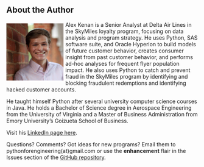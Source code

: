 ## About the Author

<img src="https://raw.githubusercontent.com/pymae/pymae.github.io/master/files/headshot.jpg" alt="Author headshot image" width="150px" height="150px" align="left"
style="margin: 5px 5px 0px 0px;">

<p>Alex Kenan is a Senior Analyst at Delta Air Lines in the SkyMiles loyalty program, focusing on data analysis and program strategy. He uses Python, SAS software suite, and Oracle Hyperion to build models of future customer behavior, creates consumer insight from past customer behavior, and performs ad-hoc analyses for frequent flyer population impact. He also uses Python to catch and prevent fraud in the SkyMiles program by identifying and blocking fraudulent redemptions and identifying hacked customer accounts.</p>

<p>He taught himself Python after several university computer science courses in Java. He holds a Bachelor of Science degree in Aerospace Engineering from the University of Virginia and a Master of Business Administration from Emory University’s Goizueta School of Business.</p>


<p>Visit his <a href="https://www.linkedin.com/in/alexander-kenan" target="_blank">LinkedIn page here</a>.</p>

Questions? Comments? Got ideas for new programs? Email them to pythonforengineering(at)gmail.com or use the **enhancement** flair in the Issues section of the [GitHub repository](https://github.com/alexkenan/pymae).
